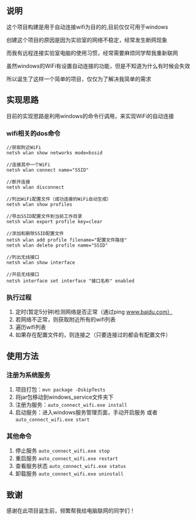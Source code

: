 ## 说明

这个项目构建是用于自动连接wifi为目的的,目前仅仅可用于windows

创建这个项目的原因是因为实验室的网络不稳定，经常发生断网现象

而我有远程连接实验室电脑的使用习惯，经常需要麻烦同学帮我重新联网

虽然windows的WiFi有设置自动连接的功能，但是不知道为什么有时候会失效

所以诞生了这样一个简单的项目，仅仅为了解决我简单的需求

## 实现思路

目前的实现思路是利用windows的命令行调用，来实现WiFi的自动连接

### wifi相关的dos命令

```dos
//获取附近WiFi
netsh wlan show networks mode=bssid

//连接其中一个WiFi
netsh wlan connect name="SSID"

//断开连接
netsh wlan disconnect

//列出WiFi配置文件（成功连接的WiFi自动生成）
netsh wlan show profiles

//导出SSID配置文件到当前工作目录
netsh wlan export profile key=clear

//添加和删除SSID配置文件
netsh wlan add profile filename="配置文件路径"
netsh wlan delete profile name="SSID"

//列出无线接口
netsh wlan show interface

//开启无线接口
netsh interface set interface "接口名称" enabled
```

### 执行过程

1. 定时(暂定5分钟)检测网络是否正常（通过ping www.baidu.com）
2. 若网络不正常，则获取附近所有的wifi列表
3. 遍历wifi列表
4. 如果存在配置文件的，则连接之（只要连接过的都会有配置文件）

## 使用方法

### 注册为系统服务

1. 项目打包：`mvn package -DskipTests`
2. 将jar包移动到windows_service文件夹下
3. 注册为服务：`auto_connect_wifi.exe install`
4. 启动服务：进入windows服务管理页面，手动开启服务 或者 `auto_connect_wifi.exe start`

### 其他命令

1. 停止服务 `auto_connect_wifi.exe stop`
2. 重启服务 `auto_connect_wifi.exe restart`
3. 查看服务状态 `auto_connect_wifi.exe status`
4. 卸载服务 `auto_connect_wifi.exe uninstall`

## 致谢

感谢在此项目诞生前，频繁帮我给电脑联网的同学们！
